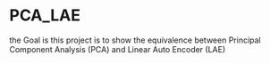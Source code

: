 # PCA_LAE
the Goal is this project is to show the equivalence between Principal Component Analysis (PCA)
and Linear Auto Encoder (LAE)
